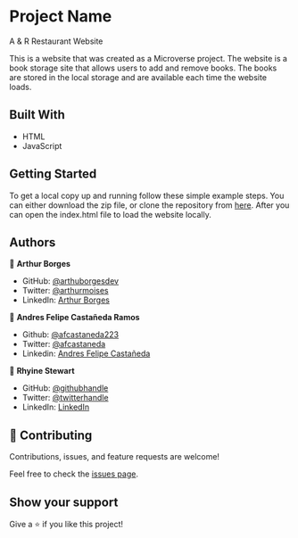 # Project Name

A & R Restaurant Website

This is a website that was created as a Microverse project. The website is a book storage site that allows users to add and remove books. The books are stored in the local storage and are available each time the website loads. 

## Built With

- HTML
- JavaScript

## Getting Started

To get a local copy up and running follow these simple example steps. You can either download the zip file, or clone the repository from [here](https://github.com/the-catalystmc/awesome-books/tree/build-website). After you can open the index.html file to load the website locally.

## Authors
👤 **Arthur Borges**
- GitHub: [@arthuborgesdev](https://github.com/arthurborgesdev)
- Twitter: [@arthurmoises](https://twitter.com/arthurmoises)
- LinkedIn: [Arthur Borges](https://linkedin.com/in/arthurmoises) 

👤 **Andres Felipe Castañeda Ramos**
- Github: [@afcastaneda223](https://github.com/afcastaneda223)
- Twitter: [@afcastaneda](https://twitter.com/afcastaneda)
- Linkedin: [Andres Felipe Castañeda](www.linkedin.com/in/andres-castaneda223)

👤 **Rhyine Stewart**

- GitHub: [@githubhandle](https://github.com/the-catalyst-mc)
- Twitter: [@twitterhandle](https://twitter.com/catalystspeaks)
- LinkedIn: [LinkedIn](https://linkedin.com/in/rhyinestewart)


## 🤝 Contributing

Contributions, issues, and feature requests are welcome!

Feel free to check the [issues page](https://github.com/the-catalystmc/church-conference-capstone/issues).

## Show your support

Give a ⭐️ if you like this project!
